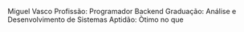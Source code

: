 Miguel Vasco
Profissão: Programador Backend
Graduação: Análise e Desenvolvimento de Sistemas
Aptidão: Òtimo no que 
